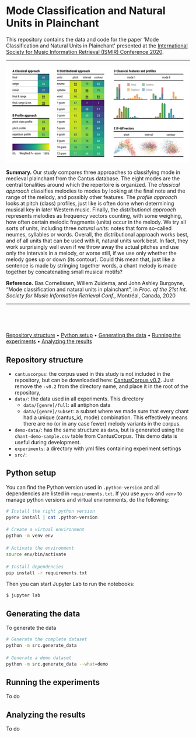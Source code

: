 Mode Classification and Natural Units in Plainchant
==================================================

This repository contains the data and code for the paper 'Mode Classification and Natural 
Units in Plainchant' presented at the [International Society
for Music Information Retrieval (ISMIR)
Conference 2020](https://ismir.github.io/ISMIR2020/).

----

<img src="figures/teaser/teaser.jpg?raw=true" width="800" 
    title="Three approaches to mode classification in plainchant compared">

**Summary.**
Our study compares three approaches to classifying mode in medieval plainchant
from the Cantus database. The eight modes are the central tonalities around 
which the repertoire is organized. The *classical approach* classifies melodies
to modes by looking at the final note and the range of the melody, and possibly
other features. The *profile approach* looks at pitch (class) profiles, just like
is often done when determining musical key in later Western music. Finally, the
*distributional approach* represents melodies as frequency vectors counting, 
with some weighing, how often certain melodic fragments (units) occur in the melody.
We try all sorts of units, including three *natural units*: notes that form 
so-called neumes, syllables or words. Overall, the distributional approach 
works best, and of all units that can be used with it, natural units work best.
In fact, they work surprisingly well even if we throw away the actual pitches 
and use  only the intervals in a melody, or worse still, if we use only whether 
the melody goes up or down (its contour). Could this mean that, just like a 
sentence is made by stringing together words, a chant melody is made together
by concatenating small musical motifs?

**Reference.**
Bas Cornelissen, Willem Zuidema, and John Ashley Burgoyne, 
“Mode classification and natural units in plainchant”, in 
*Proc. of the 21st Int. Society for Music Information Retrieval Conf.*, 
Montréal, Canada, 2020

---

&nbsp;

&nbsp;

[Repository structure](#repository-structure)
 • [Python setup](#python-setup) 
 • [Generating the data](#generating-the-data) 
 • [Running the experiments](#running-the-experiments) 
 • [Analyzing the results](#analyzing-the-results)

Repository structure 
--------------------

- `cantuscorpus`: the corpus used in this study is not included in the 
repository, but can be downloaded here: 
[CantusCorpus v0.2](https://github.com/bacor/cantuscorpus/releases/tag/v0.2). 
Just remove the `-v0.2` from the directory name, and place it in the root of the
repository,
- `data/`: the data used in all experiments. This directory
    - `data/[genre]/full`: all antiphon data
    - `data/[genre]/subset`: a subset where we made sure that every chant had a 
    unique (cantus_id, mode) combination. This effectively means there are no 
    (or in any case fewer) melody variants in the corpus.
- `demo-data/`: has the same structure as `data`, but is generated using the
`chant-demo-sample.csv` table from CantusCorpus. This demo data is useful
during development.
- `experiments`: a directory with yml files containing experiment settings
- `src/`:


Python setup
------------

You can find the Python version used in `.python-version` and all dependencies 
are listed in `requirements.txt`. If you use `pyenv` and `venv` to manage 
python versions and virtual environments, do the following:

```bash
# Install the right python version
pyenv install | cat .python-version

# Create a virtual environment
python -m venv env

# Activate the environment
source env/bin/activate

# Install dependencies
pip install -r requirements.txt
```


Then you can start Jupyter Lab to run the notebooks:

```bash
$ jupyter lab
```

Generating the data
-------------------

To generate the data

```bash
# Generate the complete dataset
python -m src.generate_data

# Generate a demo dataset
python -m src.generate_data --what=demo
```

Running the experiments
-----------------------

To do

Analyzing the results
---------------------

To do